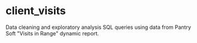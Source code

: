 # client_visits

Data cleaning and exploratory analysis SQL queries using data from Pantry Soft "Visits in Range" dynamic report.
